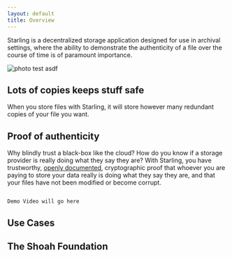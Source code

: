 ```yaml
---
layout: default
title: Overview
---
```


Starling is a decentralized storage application designed for use in archival settings, where the ability to demonstrate the authenticity of a file over the course of time is of paramount importance.

![photo test asdf]({{site.url}}/assets/img/interactive.gif)


## Lots of copies keeps stuff safe
When you store files with Starling, it will store however many redundant copies of your file you want.

## Proof of authenticity
Why blindly trust a black-box like the cloud? How do you know if a storage provider is really doing what they say they are? With Starling, you have trustworthy, [openly documented](https://filecoin.io/#research), cryptographic proof that whoever you are paying to store your data really is doing what they say they are, and that your files have not been modified or become corrupt.

<code>
Demo Video will go here
</code>

## Use Cases

## The Shoah Foundation
